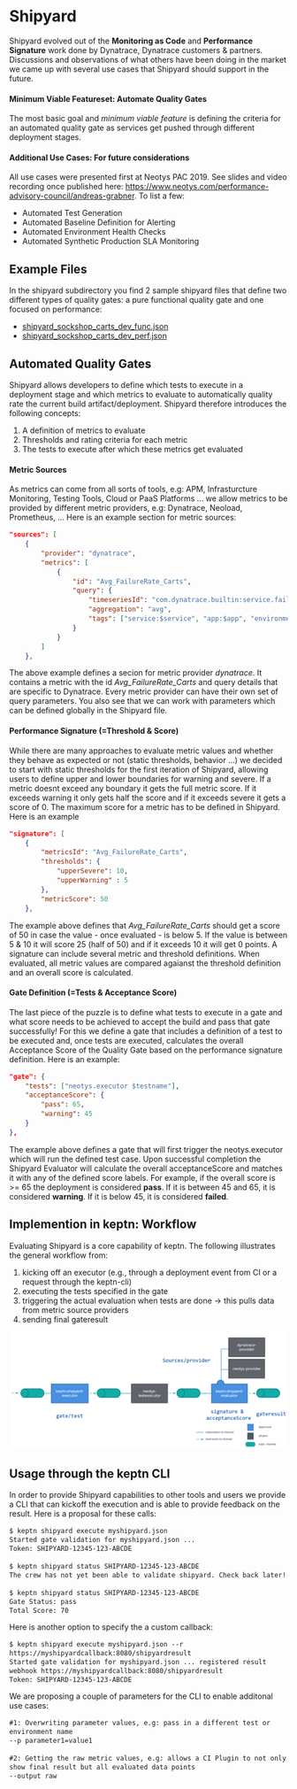 # Shipyard
Shipyard evolved out of the **Monitoring as Code** and **Performance Signature** work done by Dynatrace, Dynatrace customers & partners. Discussions and observations of what others have been doing in the market we came up with several use cases that Shipyard should support in the future. 

#### Minimum Viable Featureset: Automate Quality Gates
The most basic goal and *minimum viable feature* is defining the criteria for an automated quality gate as services get pushed through different deployment stages.

#### Additional Use Cases: For future considerations
All use cases were presented first at Neotys PAC 2019. See slides and video recording once published here: https://www.neotys.com/performance-advisory-council/andreas-grabner. To list a few:
* Automated Test Generation
* Automated Baseline Definition for Alerting
* Automated Environment Health Checks
* Automated Synthetic Production SLA Monitoring

## Example Files
In the shipyard subdirectory you find 2 sample shipyard files that define two different types of quality gates: a pure functional quality gate and one focused on performance:
* [shipyard_sockshop_carts_dev_func.json](./shipyard/shipyard_sockshop_carts_dev_func.json)
* [shipyard_sockshop_carts_dev_perf.json](./shipyard/shipyard_sockshop_carts_dev_perf.json)

## Automated Quality Gates
Shipyard allows developers to define which tests to execute in a deployment stage and which metrics to evaluate to automatically quality rate the current build artifact/deployment. Shipyard therefore introduces the following concepts:

1. A definition of metrics to evaluate
2. Thresholds and rating criteria for each metric
3. The tests to execute after which these metrics get evaluated

#### Metric Sources

As metrics can come from all sorts of tools, e.g: APM, Infrasturcture Monitoring, Testing Tools, Cloud or PaaS Platforms ... we allow metrics to be provided by different metric providers, e.g: Dynatrace, Neoload, Prometheus, ...
Here is an example section for metric sources:

```json
"sources": [
    {
        "provider": "dynatrace",
        "metrics": [
            {
                "id": "Avg_FailureRate_Carts",
                "query": {
                    "timeseriesId": "com.dynatrace.builtin:service.failurerate",
                    "aggregation": "avg",
                    "tags": ["service:$service", "app:$app", "environment:$environment"]
                }
            }
        ]
    },
```

The above example defines a secion for metric provider *dynatrace*. It contains a metric with the id *Avg_FailureRate_Carts* and query details that are specific to Dynatrace. Every metric provider can have their own set of query parameters. You also see that we can work with parameters which can be defined globally in the Shipyard file.

#### Performance Signature (=Threshold & Score)

While there are many approaches to evaluate metric values and whether they behave as expected or not (static thresholds, behavior ...) we decided to start with static thresholds for the first iteration of Shipyard, allowing users to define upper and lower boundaries for warning and severe. If a metric doesnt exceed any boundary it gets the full metric score. If it exceeds warning it only gets half the score and if it exceeds severe it gets a score of 0. The maximum score for a metric has to be defined in Shipyard. Here is an example

```json
"signature": [
    {
        "metricsId": "Avg_FailureRate_Carts",
        "thresholds": {
            "upperSevere": 10,
            "upperWarning" : 5
        },
        "metricScore": 50
    },
```
The example above defines that *Avg_FailureRate_Carts* should get a score of 50 in case the value - once evaluated - is below 5. If the value is between 5 & 10 it will score 25 (half of 50) and if it exceeds 10 it will get 0 points.
A signature can include several metric and threshold definitions. When evaluated, all metric values are compared agaianst the threshold definition and an overall score is calculated. 

#### Gate Definition (=Tests & Acceptance Score)
The last piece of the puzzle is to define what tests to execute in a gate and what score needs to be achieved to accept the build and pass that gate successfully!
For this we define a gate that includes a definition of a test to be executed and, once tests are executed, calculates the overall Acceptance Score of the Quality Gate based on the performance signature definition. Here is an example:

```json
"gate": {
    "tests": ["neotys.executor $testname"],
    "acceptanceScore": {
        "pass": 65,
        "warning": 45
    }
},
```
The example above defines a gate that will first trigger the neotys.executor which will run the defined test case. Upon successful completion the Shipyard Evaluator will calculate the overall acceptanceScore and matches it with any of the defined score labels. For example, if the overall score is >= 65 the deployment is considered **pass**. If it is between 45 and 65, it is considered **warning**. If it is below 45, it is considered **failed**.

## Implemention in keptn: Workflow
Evaluating Shipyard is a core capability of keptn. The following illustrates the general workflow from:

1. kicking off an executor (e.g., through a deployment event from CI or a request through the keptn-cli)
2. executing the tests specified in the gate
3. triggering the actual evaluation when tests are done -> this pulls data from metric source providers
4. sending final gateresult 

![keptn Workflow](./shipyard/workflow.png)

## Usage through the keptn CLI
In order to provide Shipyard capabilities to other tools and users we provide a CLI that can kickoff the execution and is able to provide feedback on the result. Here is a proposal for these calls:

```console
$ keptn shipyard execute myshipyard.json
Started gate validation for myshipyard.json ...
Token: SHIPYARD-12345-123-ABCDE

$ keptn shipyard status SHIPYARD-12345-123-ABCDE
The crew has not yet been able to validate shipyard. Check back later!

$ keptn shipyard status SHIPYARD-12345-123-ABCDE
Gate Status: pass
Total Score: 70
```

Here is another option to specify the a custom callback:

```console
$ keptn shipyard execute myshipyard.json --r https://myshipyardcallback:8080/shipyardresult
Started gate validation for myshipyard.json ... registered result webhook https://myshipyardcallback:8080/shipyardresult
Token: SHIPYARD-12345-123-ABCDE
```

We are proposing a couple of parameters for the CLI to enable additonal use cases:
```
#1: Overwriting parameter values, e.g: pass in a different test or environment name 
--p parameter1=value1

#2: Getting the raw metric values, e.g: allows a CI Plugin to not only show final result but all evaluated data points
--output raw
```